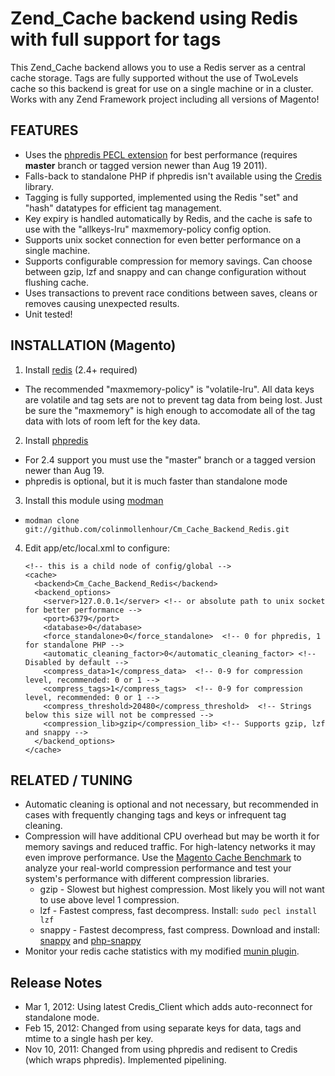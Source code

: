 # Zend_Cache backend using Redis with full support for tags

This Zend_Cache backend allows you to use a Redis server as a central cache storage. Tags are fully supported
without the use of TwoLevels cache so this backend is great for use on a single machine or in a cluster.
Works with any Zend Framework project including all versions of Magento!

## FEATURES

 - Uses the [phpredis PECL extension](https://github.com/nicolasff/phpredis) for best performance (requires **master** branch or tagged version newer than Aug 19 2011).
 - Falls-back to standalone PHP if phpredis isn't available using the [Credis](https://github.com/colinmollenhour/credis) library.
 - Tagging is fully supported, implemented using the Redis "set" and "hash" datatypes for efficient tag management.
 - Key expiry is handled automatically by Redis, and the cache is safe to use with the "allkeys-lru" maxmemory-policy config option.
 - Supports unix socket connection for even better performance on a single machine.
 - Supports configurable compression for memory savings. Can choose between gzip, lzf and snappy and can change configuration without flushing cache.
 - Uses transactions to prevent race conditions between saves, cleans or removes causing unexpected results.
 - Unit tested!

## INSTALLATION (Magento)

 1. Install [redis](http://redis.io/download) (2.4+ required)

   * The recommended "maxmemory-policy" is "volatile-lru". All data keys are volatile and tag sets are not to prevent
     tag data from being lost. Just be sure the "maxmemory" is high enough to accomodate all of the tag data with lots
     of room left for the key data.

 2. Install [phpredis](https://github.com/nicolasff/phpredis)

   * For 2.4 support you must use the "master" branch or a tagged version newer than Aug 19.
   * phpredis is optional, but it is much faster than standalone mode

 3. Install this module using [modman](https://github.com/colinmollenhour/modman)

   * `modman clone git://github.com/colinmollenhour/Cm_Cache_Backend_Redis.git`

 4. Edit app/etc/local.xml to configure:

        <!-- this is a child node of config/global -->
        <cache>
          <backend>Cm_Cache_Backend_Redis</backend>
          <backend_options>
            <server>127.0.0.1</server> <!-- or absolute path to unix socket for better performance -->
            <port>6379</port>
            <database>0</database>
            <force_standalone>0</force_standalone>  <!-- 0 for phpredis, 1 for standalone PHP -->
            <automatic_cleaning_factor>0</automatic_cleaning_factor> <!-- Disabled by default -->
            <compress_data>1</compress_data>  <!-- 0-9 for compression level, recommended: 0 or 1 -->
            <compress_tags>1</compress_tags>  <!-- 0-9 for compression level, recommended: 0 or 1 -->
            <compress_threshold>20480</compress_threshold>  <!-- Strings below this size will not be compressed -->
            <compression_lib>gzip</compression_lib> <!-- Supports gzip, lzf and snappy -->
          </backend_options>
        </cache>

## RELATED / TUNING

 - Automatic cleaning is optional and not necessary, but recommended in cases with frequently changing tags and keys or
   infrequent tag cleaning.
 - Compression will have additional CPU overhead but may be worth it for memory savings and reduced traffic.
   For high-latency networks it may even improve performance. Use the
   [Magento Cache Benchmark](https://github.com/colinmollenhour/magento-cache-benchmark) to analyze your real-world
   compression performance and test your system's performance with different compression libraries.
   - gzip - Slowest but highest compression. Most likely you will not want to use above level 1 compression.
   - lzf - Fastest compress, fast decompress. Install: `sudo pecl install lzf`
   - snappy - Fastest decompress, fast compress. Download and install: [snappy](http://code.google.com/p/snappy/) and [php-snappy](http://code.google.com/p/php-snappy/)
 - Monitor your redis cache statistics with my modified [munin plugin](https://gist.github.com/1177716).

## Release Notes

 - Mar 1, 2012: Using latest Credis_Client which adds auto-reconnect for standalone mode.
 - Feb 15, 2012: Changed from using separate keys for data, tags and mtime to a single hash per key.
 - Nov 10, 2011: Changed from using phpredis and redisent to Credis (which wraps phpredis). Implemented pipelining.
